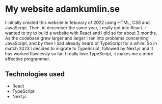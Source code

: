 # My website adamkumlin.se

I initially created this website in feburary of 2022 using HTML, CSS and JavaScript. Then, in december the same year, I really got into React. I wanted to try to build a website with React and I did so for about 3 months. As the codebase grew larger and larger I ran into problems concerning JavaScript, and by then I had already heard of TypeScript for a while. So in match 2023 I decided to migrate to TypeScript, followed by Next.js and it has worked flawlessly so far. I really love TypeScript, it makes me a more effective programmer.

## Technologies used

- React
- TypeScript
- Next.js